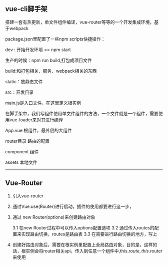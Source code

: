 
## vue-cli脚手架

搭建一套有热更新，单文件组件编译，vue-router等等的一个开发集成环境，基于webpack

package.json里配置了一些npm scripts快捷操作：

dev : 开始开发环境 == npm start

生产的时候：npm run build,打包成项目文件

build:和打包相关、服务、webpack相关的东西

static：放静态文件

src：开发目录

main.js是入口文件，在这里定义根实例

在脚手架中，我们写组件使用单文件组件的方法，一个文件就是一个组件，需要使用vue-loader来对其进行编译

App.vue 根组件，最外层的大组件

router目录 路由的配置

component 组件

assets 本地文件


---

## Vue-Router

1. 引入vue-router
2. 通过Vue.use(Router)进行启动，插件的使用都要进行这一步，
3. 通过 new Router(options)来创建路由对象

    3.1 在new Router过程中可以传入options配置选项
    3.2 通过传入routes的配置来实现路由切换，routes是路由表
    3.3 在需要进行路由切换的地方，写上 <router-view></router-view>

4. 创建好路由对象后，需要在根实例里配置上全局路由对象，目的是，这样的话，根实例会将router相关api，传入到任意一个组件中,this.$route,this.$router来使用


